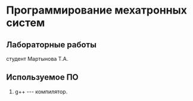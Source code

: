 # Программирование мехатронных систем

## Лабораторные работы
студент Мартынова Т.А. 

## Используемое ПО
1. g++ --- компилятор.